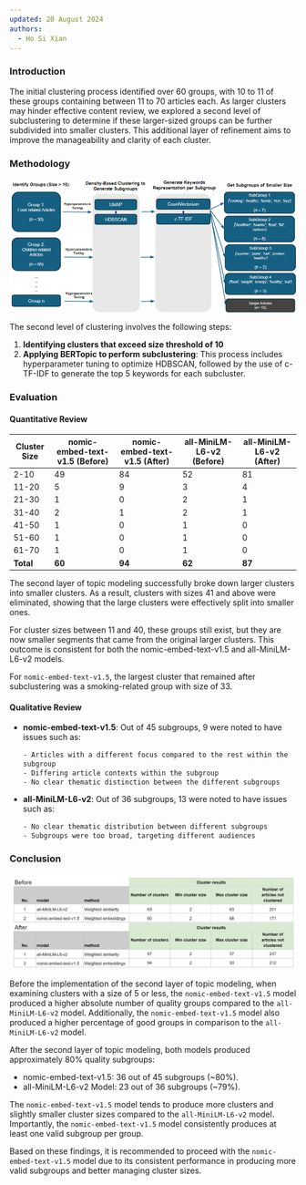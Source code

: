 ```yaml
---
updated: 20 August 2024
authors:
  - Ho Si Xian
---
```


### Introduction

The initial clustering process identified over 60 groups, with 10 to 11 of these groups containing between 11 to 70 articles each. As larger clusters may hinder effective content review, we explored a second level of subclustering to determine if these larger-sized groups can be further subdivided into smaller clusters. This additional layer of refinement aims to improve the manageability and clarity of each cluster.

### Methodology

![Subclustering methodology](./img/method.png)

The second level of clustering involves the following steps:

1. **Identifying clusters that exceed size threshold of 10**
2. **Applying BERTopic to perform subclustering**: This process includes hyperparameter tuning to optimize HDBSCAN, followed by the use of c-TF-IDF to generate the top 5 keywords for each subcluster.

### Evaluation

#### Quantitative Review

| Cluster Size | nomic-embed-text-v1.5 (Before) | nomic-embed-text-v1.5 (After) | all-MiniLM-L6-v2 (Before) | all-MiniLM-L6-v2 (After) |
| ------------ | ------------------------------ | ----------------------------- | ------------------------- | ------------------------ |
| 2-10         | 49                             | 84                            | 52                        | 81                       |
| 11-20        | 5                              | 9                             | 3                         | 4                        |
| 21-30        | 1                              | 0                             | 2                         | 1                        |
| 31-40        | 2                              | 1                             | 2                         | 1                        |
| 41-50        | 1                              | 0                             | 1                         | 0                        |
| 51-60        | 1                              | 0                             | 1                         | 0                        |
| 61-70        | 1                              | 0                             | 1                         | 0                        |
| **Total**    | **60**                         | **94**                        | **62**                    | **87**                   |

The second layer of topic modeling successfully broke down larger clusters into smaller clusters. As a result, clusters with sizes 41 and above were eliminated, showing that the large clusters were effectively split into smaller ones.

For cluster sizes between 11 and 40, these groups still exist, but they are now smaller segments that came from the original larger clusters. This outcome is consistent for both the nomic-embed-text-v1.5 and all-MiniLM-L6-v2 models.

For `nomic-embed-text-v1.5`, the largest cluster that remained after subclustering was a smoking-related group with size of 33.

#### Qualitative Review

- **nomic-embed-text-v1.5**: Out of 45 subgroups, 9 were noted to have issues such as:

      - Articles with a different focus compared to the rest within the subgroup
      - Differing article contexts within the subgroup
      - No clear thematic distinction between the different subgroups

- **all-MiniLM-L6-v2**: Out of 36 subgroups, 13 were noted to have issues such as:

      - No clear thematic distribution between different subgroups
      - Subgroups were too broad, targeting different audiences

### Conclusion

![Subclustering summary table](./img/summary_table.png)

Before the implementation of the second layer of topic modeling, when examining clusters with a size of 5 or less, the `nomic-embed-text-v1.5` model produced a higher absolute number of quality groups compared to the `all-MiniLM-L6-v2` model. Additionally, the `nomic-embed-text-v1.5` model also produced a higher percentage of good groups in comparison to the `all-MiniLM-L6-v2` model.

After the second layer of topic modeling, both models produced approximately 80% quality subgroups:

- nomic-embed-text-v1.5: 36 out of 45 subgroups (~80%).
- all-MiniLM-L6-v2 Model: 23 out of 36 subgroups (~79%).

The `nomic-embed-text-v1.5` model tends to produce more clusters and slightly smaller cluster sizes compared to the `all-MiniLM-L6-v2` model. Importantly, the `nomic-embed-text-v1.5` model consistently produces at least one valid subgroup per group.

Based on these findings, it is recommended to proceed with the `nomic-embed-text-v1.5` model due to its consistent performance in producing more valid subgroups and better managing cluster sizes.
